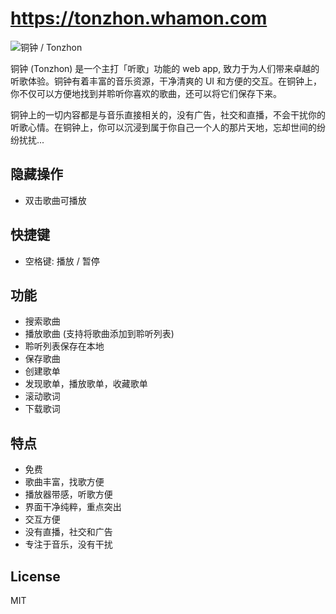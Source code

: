 # https://tonzhon.whamon.com

![铜钟 / Tonzhon](https://pic1.imgdb.cn/item/6889cc8258cb8da5c8eff9b4.webp)

铜钟 (Tonzhon) 是一个主打「听歌」功能的 web app, 致力于为人们带来卓越的听歌体验。铜钟有着丰富的音乐资源，干净清爽的 UI 和方便的交互。在铜钟上，你不仅可以方便地找到并聆听你喜欢的歌曲，还可以将它们保存下来。

铜钟上的一切内容都是与音乐直接相关的，没有广告，社交和直播，不会干扰你的听歌心情。在铜钟上，你可以沉浸到属于你自己一个人的那片天地，忘却世间的纷纷扰扰...

## 隐藏操作
- 双击歌曲可播放

## 快捷键
- 空格键: 播放 / 暂停

## 功能
- 搜索歌曲
- 播放歌曲 (支持将歌曲添加到聆听列表)
- 聆听列表保存在本地
- 保存歌曲
- 创建歌单
- 发现歌单，播放歌单，收藏歌单
- 滚动歌词
- 下载歌词

## 特点
- 免费
- 歌曲丰富，找歌方便
- 播放器带感，听歌方便
- 界面干净纯粹，重点突出
- 交互方便
- 没有直播，社交和广告
- 专注于音乐，没有干扰

## License
MIT

